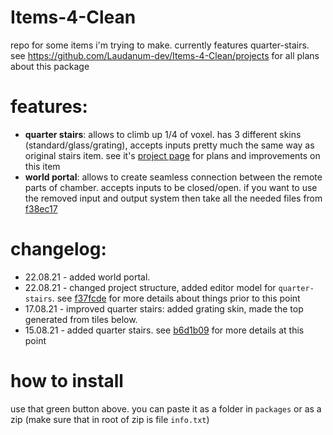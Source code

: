 # Items-4-Clean
repo for some items i'm trying to make. currently features quarter-stairs.
see https://github.com/Laudanum-dev/Items-4-Clean/projects for all plans about this package
# features:
* __quarter stairs__: allows to climb up 1/4 of voxel. has 3 different skins (standard/glass/grating), accepts inputs pretty much the same way as original stairs item. see it's [project page](https://github.com/Laudanum-dev/Items-4-Clean/projects/2) for plans and improvements on this item
* __world portal__: allows to create seamless connection between the remote parts of chamber. accepts inputs to be closed/open. if you want to use the removed input and output system then take all the needed files from [f38ec17](https://github.com/Laudanum-dev/Items-4-Clean/tree/f38ec17f37a8f92b3d4a6948ac501e4fe8958ee3)
# changelog:
* 22.08.21 - added world portal. 
* 22.08.21 - changed project structure, added editor model for `quarter-stairs`. see [f37fcde](https://github.com/Laudanum-dev/Items-4-Clean/tree/f37fcde7d1e3277ecac8aeed430ae14ef10f7021) for more details about things prior to this point
* 17.08.21 - improved quarter stairs: added grating skin, made the top generated from tiles below.
* 15.08.21 - added quarter stairs. see [b6d1b09](https://github.com/Laudanum-dev/Items-4-Clean/tree/b6d1b0983dd713aa54d6a2b3a8fc041a121f6559) for more details at this point
# how to install
use that green button above. you can paste it as a folder in `packages` or as a zip (make sure that in root of zip is file `info.txt`)
